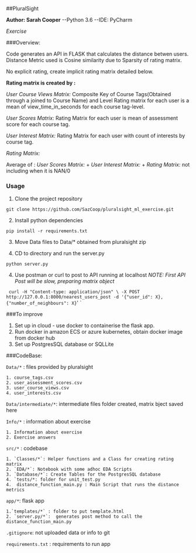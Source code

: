##PluralSight

**Author: Sarah Cooper**
--Python 3.6
--IDE: PyCharm

*Exercise*

###Overview:

Code generates an API in FLASK that calculates the distance betwen users.
Distance Metric used is Cosine similarity due to Sparsity of rating matrix.

No explicit rating, create implicit rating matrix detailed below.

**Rating matrix is created by :**

*User Course Views Matrix:* Composite Key of Course Tags(Obtained through a joined to Course Name) and Level Rating matrix for each user is a mean of view_time_in_seconds for each course tag-level. 

*User Scores Matrix:* Rating Matrix for each user is mean of assessment score for each course tag.

*User Interest Matrix:* Rating Matrix for each user with count of interests by course tag.

*Rating Matrix:* 

Average of : *User Scores Matrix:* + *User Interest Matrix:* + *Rating Matrix:* not including when it is NAN/0

### Usage

1. Clone the project repository

`git clone https://github.com/SazCoop/pluralsight_ml_exercise.git`

2. Install python dependencies

`pip install -r requirements.txt`

3. Move Data files to Data/* obtained from pluralsight zip

4. CD to directory and run the server.py

`python server.py`

4. Use postman or curl to post to API running at localhost
*NOTE: First API Post will be slow, preparing matrix object*

` curl -H "Content-type: application/json" \ -X POST http://127.0.0.1:8000/nearest_users_post -d '{"user_id": X}, {"number_of_neighbours": X}`' `

###To improve

1. Set up in cloud - use docker to containerise the flask app.
2. Run docker in amazon ECS or azure kubernetes, obtain docker image from docker hub
3. Set up PostgresSQL database or SQLLite

###CodeBase: 

`Data/*` : files provided by pluralsight

    1. course_tags.csv
    2. user_assessment_scores.csv
    3. user_course_views.csv
    4. user_interests.csv

`Data/intermediate/*`: intermediate files folder created, matrix bject saved here

`Info/*` : information about exercise

    1. Information about exercise
    2. Exercise answers

`src/*` : codebase

    1. `Classes/*`: Helper functions and a Class for creating rating matrix
    2. `EDA/*`: Notebook with some adhoc EDA Scripts
    3. `Database/*`: Create Tables for the PostgresSQL database
    4. `tests/*: folder for unit_test.py
    4.  distance_function_main.py : Main Script that runs the distance metrics

`app/*`: flask app

    1.`templates/*` : folder to put template.html
    2. `server.py/*`:  generates post method to call the distance_function_main.py

`.gitignore`: not uploaded data or info to git

`requirements.txt` : requirements to run app